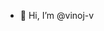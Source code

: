 - 👋 Hi, I’m @vinoj-v
<!---
vinoj-v/vinoj-v is a ✨ special ✨ repository because its `README.md` (this file) appears on your GitHub profile.
You can click the Preview link to take a look at your changes.
--->
